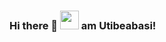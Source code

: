 ### Hi there 👋 <img src="https://giphy.com/gifs/dog-miss-Wj7lNjMNDxSmc" width="30px"> am Utibeabasi!

<!--
**Xlaez/Xlaez** is a ✨ _special_ ✨ repository because its `README.md` (this file) appears on your GitHub profile.

Here are some ideas to get you started:

- 🔭 I’m currently working on ...
- 🌱 I’m currently learning ...
- 👯 I’m looking to collaborate on ...
- 🤔 I’m looking for help with ...
- 💬 Ask me about ...
- 📫 How to reach me: ...
- 😄 Pronouns: ...
- ⚡ Fun fact: ...
-->
